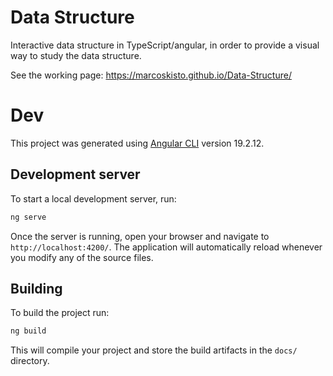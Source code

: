 # Data Structure
Interactive data structure in TypeScript/angular, in order to provide a visual way to study the data structure.

See the working page: https://marcoskisto.github.io/Data-Structure/

# Dev
This project was generated using [Angular CLI](https://github.com/angular/angular-cli) version 19.2.12.

## Development server

To start a local development server, run:

```bash
ng serve
```

Once the server is running, open your browser and navigate to `http://localhost:4200/`. The application will automatically reload whenever you modify any of the source files.

## Building

To build the project run:

```bash
ng build
```

This will compile your project and store the build artifacts in the `docs/` directory.
